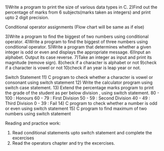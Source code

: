 1)Write a program to print the size of various data types in C.
2)Find out the percentage of marks from 6 subjects(marks taken as integers) and print upto 2 digit precision.

Conditional operator assignments (Flow chart will be same as if else)

3)Write a program to find the biggest of two numbers using conditional operator.
4)Write a program to find the biggest of three numbers using conditional operator.
5)Write a program that determines whether a given integer is odd or even and displays the appropriate message.
6)Input an alphabet. Output its case reverse.
7)Take an integer as input and print its magnitude (remove sign).
8)check if a character is alphabet or not
9)check if a character is vowel or not
10)check if an year is leap year or not.


Switch Statement
11) C program to check whether a character is vowel or consonant using switch statement
12) Write the calculator program using switch case statement.
13) Extend the percentage marks program to print the grade of the student as per below division , using switch statement.
80 - 100        : Honours
60 - 79         : First Division
50 - 59         : Second Division
40 - 49         : Third Division
0 - 39          : Fail
14) C program to check whether a number is odd or even using switch statement
15) C program to find maximum of two numbers using switch statement


Reading and practice work:
1) Read conditional statements upto switch statement and complete the excercises
2) Read the operators chapter and try the excercises.
